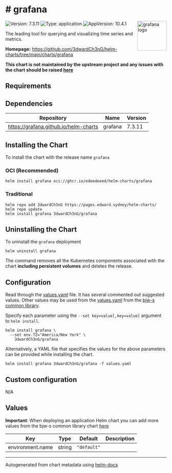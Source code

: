 # # grafana

<img src="https://docs.checkmk.com/latest/images/grafana_logo.png" align="right" width="92" alt="grafana logo">

![Version: 7.3.11](https://img.shields.io/badge/Version-7.3.11-informational?style=flat)
![Type: application](https://img.shields.io/badge/Type-application-informational?style=flat)
![AppVersion: 10.4.1](https://img.shields.io/badge/AppVersion-10.4.1-informational?style=flat)

The leading tool for querying and visualizing time series and metrics.

**Homepage:** <https://github.com/3dwardCh3nG/helm-charts/tree/main/charts/grafana>

**This chart is not maintained by the upstream project and any issues with the chart should be raised
[here](https://github.com/3dwardCh3nG/helm-charts/issues/new?assignees=3dwardCh3nG&labels=bug&template=bug_report.yaml&name=grafana&version=7.3.11)**

## Requirements

## Dependencies

| Repository | Name | Version |
|------------|------|---------|
| <https://grafana.github.io/helm-charts> | grafana | 7.3.11 |

## Installing the Chart

To install the chart with the release name `grafana`

### OCI (Recommended)

```console
helm install grafana oci://ghcr.io/edeedeeed/helm-charts/grafana
```

### Traditional

```console
helm repo add 3dwardCh3nG https://pages.edward.sydney/helm-charts/
helm repo update
helm install grafana 3dwardCh3nG/grafana
```

## Uninstalling the Chart

To uninstall the `grafana` deployment

```console
helm uninstall grafana
```

The command removes all the Kubernetes components associated with the chart **including persistent volumes** and deletes the release.

## Configuration

Read through the [values.yaml](./values.yaml) file. It has several commented out suggested values.
Other values may be used from the [values.yaml](https://github.com/bjw-s/helm-charts/tree/main/charts/library/common/values.yaml) from the [bjw-s common library](https://github.com/bjw-s/helm-charts/tree/main/charts/library/common).

Specify each parameter using the `--set key=value[,key=value]` argument to `helm install`.

```console
helm install grafana \
  --set env.TZ="America/New York" \
    3dwardCh3nG/grafana
```

Alternatively, a YAML file that specifies the values for the above parameters can be provided while installing the chart.

```console
helm install grafana 3dwardCh3nG/grafana -f values.yaml
```

## Custom configuration

N/A

## Values

**Important**: When deploying an application Helm chart you can add more values from the bjw-s common library chart [here](https://github.com/bjw-s/helm-charts/tree/main/charts/library/common)

| Key | Type | Default | Description |
|-----|------|---------|-------------|
| environment.name | string | `"default"` |  |

---
Autogenerated from chart metadata using [helm-docs](https://github.com/norwoodj/helm-docs)
